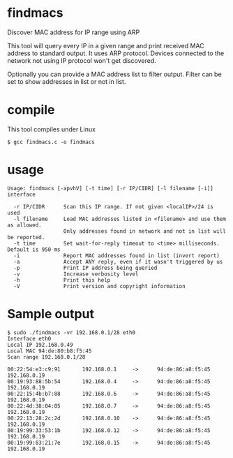 findmacs
========

Discover MAC address for IP range using ARP

This tool will query every IP in a given range and print received MAC address to standard output. It uses ARP protocol. Devices connected to the network not using IP protocol won't get discovered.

Optionally you can provide a MAC address list to filter output. Filter can be set to show addresses in list or not in list.

compile
=======

This tool compiles under Linux

    $ gcc findmacs.c -o findmacs

usage
=====

    Usage: findmacs [-apvhV] [-t time] [-r IP/CIDR] [-l filename [-i]] interface
    
      -r IP/CIDR      Scan this IP range. If not given <localIP>/24 is used
      -l filename     Load MAC addresses listed in <filename> and use them as allowed.
                      Only addresses found in network and not in list will be reported.
      -t time         Set wait-for-reply timeout to <time> milliseconds. Default is 950 ms
      -i              Report MAC addresses found in list (invert report)
      -a              Accept ANY reply, even if it wasn't triggered by us
      -p              Print IP address being queried
      -v              Increase verbosity level
      -h              Print this help
      -V              Print version and copyright information
 
Sample output
=============

    $ sudo ./findmacs -vr 192.168.0.1/28 eth0
    Interface eth0
    Local IP 192.168.0.49
    Local MAC 94:de:80:b8:f5:45
    Scan range 192.168.0.1/28
    
    00:22:54:e3:c9:91       192.168.0.1     ->      94:de:86:a8:f5:45       192.168.0.19
    00:19:93:88:5b:54       192.168.0.4     ->      94:de:86:a8:f5:45       192.168.0.19
    00:22:15:4b:b7:88       192.168.0.6     ->      94:de:86:a8:f5:45       192.168.0.19
    00:22:4d:38:04:05       192.168.0.7     ->      94:de:86:a8:f5:45       192.168.0.19
    00:22:13:28:2c:2d       192.168.0.10    ->      94:de:86:a8:f5:45       192.168.0.19
    00:19:99:33:53:1b       192.168.0.12    ->      94:de:86:a8:f5:45       192.168.0.19
    00:19:99:83:21:7e       192.168.0.15    ->      94:de:86:a8:f5:45       192.168.0.19


